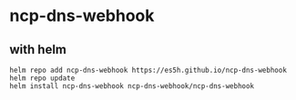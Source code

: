 # ncp-dns-webhook


## with helm
```shell
helm repo add ncp-dns-webhook https://es5h.github.io/ncp-dns-webhook
helm repo update
helm install ncp-dns-webhook ncp-dns-webhook/ncp-dns-webhook
```